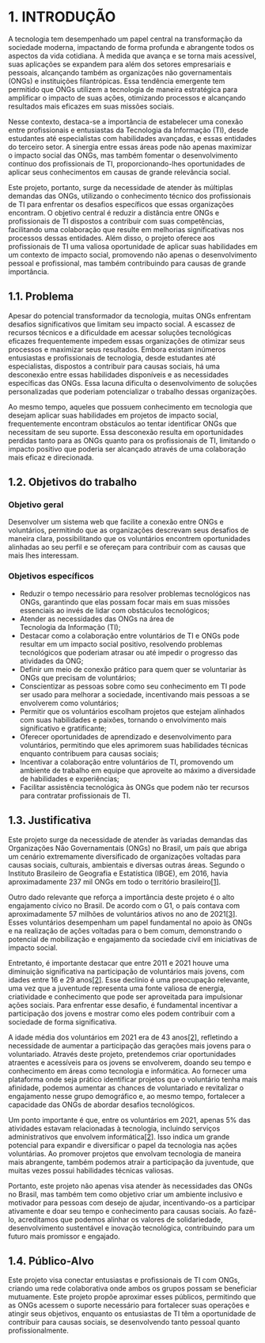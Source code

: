 # 1. INTRODUÇÃO

A tecnologia tem desempenhado um papel central na transformação da sociedade moderna, impactando de forma profunda e abrangente todos os aspectos da vida cotidiana. À medida que avança e se torna mais acessível, suas aplicações se expandem para além dos setores empresariais e pessoais, alcançando também as organizações não governamentais (ONGs) e instituições filantrópicas. Essa tendência emergente tem permitido que ONGs utilizem a tecnologia de maneira estratégica para amplificar o impacto de suas ações, otimizando processos e alcançando resultados mais eficazes em suas missões sociais.

Nesse contexto, destaca-se a importância de estabelecer uma conexão entre profissionais e entusiastas da Tecnologia da Informação (TI), desde estudantes até especialistas com habilidades avançadas, e essas entidades do terceiro setor. A sinergia entre essas áreas pode não apenas maximizar o impacto social das ONGs, mas também fomentar o desenvolvimento contínuo dos profissionais de TI, proporcionando-lhes oportunidades de aplicar seus conhecimentos em causas de grande relevância social.

Este projeto, portanto, surge da necessidade de atender às múltiplas demandas das ONGs, utilizando o conhecimento técnico dos profissionais de TI para enfrentar os desafios específicos que essas organizações encontram. O objetivo central é reduzir a distância entre ONGs e profissionais de TI dispostos a contribuir com suas competências, facilitando uma colaboração que resulte em melhorias significativas nos processos dessas entidades. Além disso, o projeto oferece aos profissionais de TI uma valiosa oportunidade de aplicar suas habilidades em um contexto de impacto social, promovendo não apenas o desenvolvimento pessoal e profissional, mas também contribuindo para causas de grande importância.

## 1.1. Problema

Apesar do potencial transformador da tecnologia, muitas ONGs enfrentam desafios significativos que limitam seu impacto social. A escassez de recursos técnicos e a dificuldade em acessar soluções tecnológicas eficazes frequentemente impedem essas organizações de otimizar seus processos e maximizar seus resultados. Embora existam inúmeros entusiastas e profissionais de tecnologia, desde estudantes até especialistas, dispostos a contribuir para causas sociais, há uma desconexão entre essas habilidades disponíveis e as necessidades específicas das ONGs. Essa lacuna dificulta o desenvolvimento de soluções personalizadas que poderiam potencializar o trabalho dessas organizações.

Ao mesmo tempo, aqueles que possuem conhecimento em tecnologia que desejam aplicar suas habilidades em projetos de impacto social, frequentemente encontram obstáculos ao tentar identificar ONGs que necessitam de seu suporte. Essa desconexão resulta em oportunidades perdidas tanto para as ONGs quanto para os profissionais de TI, limitando o impacto positivo que poderia ser alcançado através de uma colaboração mais eficaz e direcionada.

## 1.2. Objetivos do trabalho

### Objetivo geral

Desenvolver um sistema web que facilite a conexão entre ONGs e voluntários, permitindo que as organizações descrevam seus desafios de maneira clara, possibilitando que os voluntários encontrem oportunidades alinhadas ao seu perfil e se ofereçam para contribuir com as causas que mais lhes interessam.

### Objetivos específicos

- Reduzir o tempo necessário para resolver problemas tecnológicos nas ONGs, garantindo que elas possam focar mais em suas missões essenciais ao invés de lidar com obstáculos tecnológicos;
- Atender as necessidades das ONGs na área de Tecnologia da Informação (TI);
- Destacar como a colaboração entre voluntários de TI e ONGs pode resultar em um impacto social positivo, resolvendo problemas tecnológicos que poderiam atrasar ou até impedir o progresso das atividades da ONG;
- Definir um meio de conexão prático para quem quer se voluntariar às ONGs que precisam de voluntários;
- Conscientizar as pessoas sobre como seu conhecimento em TI pode ser usado para melhorar a sociedade, incentivando mais pessoas a se envolverem como voluntários;
- Permitir que os voluntários escolham projetos que estejam alinhados com suas habilidades e paixões, tornando o envolvimento mais significativo e gratificante;
- Oferecer oportunidades de aprendizado e desenvolvimento para voluntários, permitindo que eles aprimorem suas habilidades técnicas enquanto contribuem para causas sociais;
- Incentivar a colaboração entre voluntários de TI, promovendo um ambiente de trabalho em equipe que aproveite ao máximo a diversidade de habilidades e experiências;
- Facilitar assistência tecnológica às ONGs que podem não ter recursos para contratar profissionais de TI.

## 1.3. Justificativa

Este projeto surge da necessidade de atender às variadas demandas das Organizações Não Governamentais (ONGs) no Brasil, um país que abriga um cenário extremamente diversificado de organizações voltadas para causas sociais, culturais, ambientais e diversas outras áreas. Segundo o Instituto Brasileiro de Geografia e Estatística (IBGE), em 2016, havia aproximadamente 237 mil ONGs em todo o território brasileiro[[1]](../docs/referencias.md).

Outro dado relevante que reforça a importância deste projeto é o alto engajamento cívico no Brasil. De acordo com o G1, o país contava com aproximadamente 57 milhões de voluntários ativos no ano de 2021[[3]](../docs/referencias.md). Esses voluntários desempenham um papel fundamental no apoio às ONGs e na realização de ações voltadas para o bem comum, demonstrando o potencial de mobilização e engajamento da sociedade civil em iniciativas de impacto social.

Entretanto, é importante destacar que entre 2011 e 2021 houve uma diminuição significativa na participação de voluntários mais jovens, com idades entre 16 e 29 anos[[2]](../docs/referencias.md). Esse declínio é uma preocupação relevante, uma vez que a juventude representa uma fonte valiosa de energia, criatividade e conhecimento que pode ser aproveitada para impulsionar ações sociais. Para enfrentar esse desafio, é fundamental incentivar a participação dos jovens e mostrar como eles podem contribuir com a sociedade de forma significativa.

A idade média dos voluntários em 2021 era de 43 anos[[2]](../docs/referencias.md), refletindo a necessidade de aumentar a participação das gerações mais jovens para o voluntariado. Através deste projeto, pretendemos criar oportunidades atraentes e acessíveis para os jovens se envolverem, doando seu tempo e conhecimento em áreas como tecnologia e informática. Ao fornecer uma plataforma onde seja prático identificar projetos que o voluntário tenha mais afinidade, podemos aumentar as chances de voluntariado e revitalizar o engajamento nesse grupo demográfico e, ao mesmo tempo, fortalecer a capacidade das ONGs de abordar desafios tecnológicos.

Um ponto importante é que, entre os voluntários em 2021, apenas 5% das atividades estavam relacionadas à tecnologia, incluindo serviços administrativos que envolvem informática[[2]](../docs/referencias.md). Isso indica um grande potencial para expandir e diversificar o papel da tecnologia nas ações voluntárias. Ao promover projetos que envolvam tecnologia de maneira mais abrangente, também podemos atrair a participação da juventude, que muitas vezes possui habilidades técnicas valiosas.

Portanto, este projeto não apenas visa atender às necessidades das ONGs no Brasil, mas também tem como objetivo criar um ambiente inclusivo e motivador para pessoas com desejo de ajudar, incentivando-os a participar ativamente e doar seu tempo e conhecimento para causas sociais. Ao fazê-lo, acreditamos que podemos alinhar os valores de solidariedade, desenvolvimento sustentável e inovação tecnológica, contribuindo para um futuro mais promissor e engajado.

## 1.4. Público-Alvo

Este projeto visa conectar entusiastas e profissionais de TI com ONGs, criando uma rede colaborativa onde ambos os grupos possam se beneficiar mutuamente. Este projeto propõe aproximar esses públicos, permitindo que as ONGs acessem o suporte necessário para fortalecer suas operações e atingir seus objetivos, enquanto os entusiastas de TI têm a oportunidade de contribuir para causas sociais, se desenvolvendo tanto pessoal quanto profissionalmente.